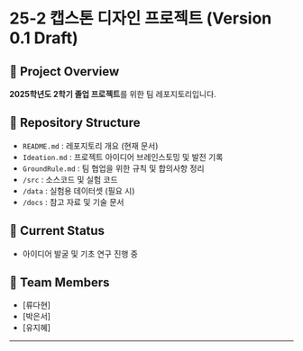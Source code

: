 # 25-2 캡스톤 디자인 프로젝트 (Version 0.1 Draft)

## 📌 Project Overview
**2025학년도 2학기 졸업 프로젝트**를 위한 팀 레포지토리입니다.  

## 📂 Repository Structure
- `README.md` : 레포지토리 개요 (현재 문서)
- `Ideation.md` : 프로젝트 아이디어 브레인스토밍 및 발전 기록
- `GroundRule.md` : 팀 협업을 위한 규칙 및 합의사항 정리
- `/src` : 소스코드 및 실험 코드
- `/data` : 실험용 데이터셋 (필요 시)
- `/docs` : 참고 자료 및 기술 문서

## 🚀 Current Status 
- 아이디어 발굴 및 기초 연구 진행 중  

## 👥 Team Members
- [류다현]
- [박은서]
- [유지혜]

---
